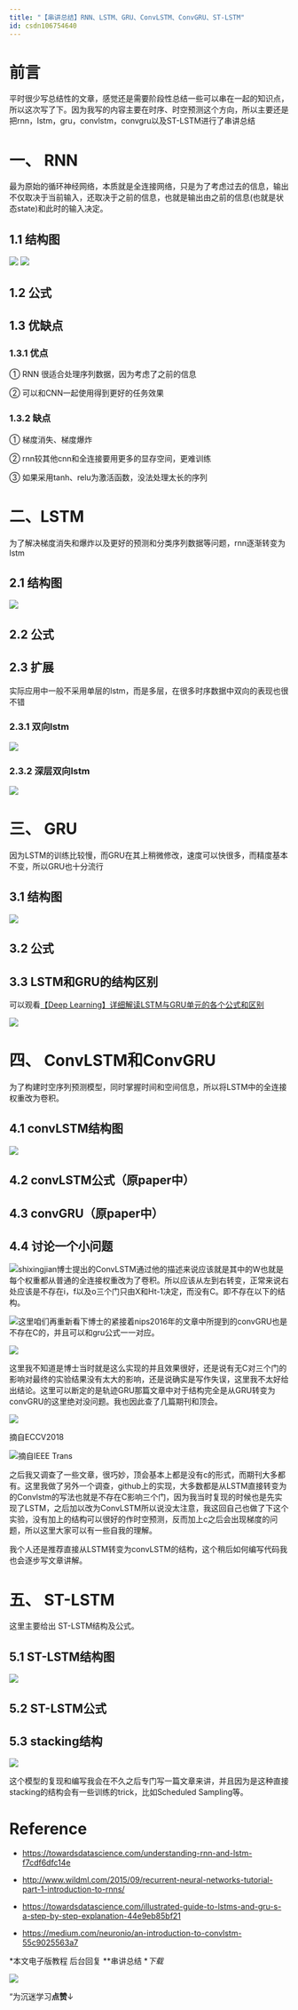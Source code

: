 ```yaml
---
title: "【串讲总结】RNN、LSTM、GRU、ConvLSTM、ConvGRU、ST-LSTM"
id: csdn106754640
---
```


# 前言

平时很少写总结性的文章，感觉还是需要阶段性总结一些可以串在一起的知识点，所以这次写了下。因为我写的内容主要在时序、时空预测这个方向，所以主要还是把rnn，lstm，gru，convlstm，convgru以及ST-LSTM进行了串讲总结

# 一、 RNN

最为原始的循环神经网络，本质就是全连接网络，只是为了考虑过去的信息，输出不仅取决于当前输入，还取决于之前的信息，也就是输出由之前的信息(也就是状态state)和此时的输入决定。

## 1.1 结构图

![](../img/7c186491be6509d39ec4e128c28603e8.png) ![](../img/8d9b3bc1f90777d4212e93d9fb8ddc76.png)

## 1.2 公式

## 1.3 优缺点

### 1.3.1 优点

① RNN 很适合处理序列数据，因为考虑了之前的信息

② 可以和CNN一起使用得到更好的任务效果

### 1.3.2 缺点

① 梯度消失、梯度爆炸

② rnn较其他cnn和全连接要用更多的显存空间，更难训练

③ 如果采用tanh、relu为激活函数，没法处理太长的序列

# 二、LSTM

为了解决梯度消失和爆炸以及更好的预测和分类序列数据等问题，rnn逐渐转变为lstm

## 2.1 结构图

![](../img/8d4dff1f680ae300db94f5efa8f2f9eb.png)

## 2.2 公式

## 2.3 扩展

实际应用中一般不采用单层的lstm，而是多层，在很多时序数据中双向的表现也很不错

### 2.3.1 双向lstm

![](../img/799a590a8357ee284e2282975e0467af.png)

### 2.3.2 深层双向lstm

![](../img/1ebe6ae31a4decdee9b5024f614e9b23.png)

# 三、 GRU

因为LSTM的训练比较慢，而GRU在其上稍微修改，速度可以快很多，而精度基本不变，所以GRU也十分流行

## 3.1 结构图

![](../img/88f7ed2776a9e5e9e978714fe30cd126.png)

## 3.2 公式

## 3.3 LSTM和GRU的结构区别

可以观看[【Deep Learning】详细解读LSTM与GRU单元的各个公式和区别](http://mp.weixin.qq.com/s?__biz=MzA4ODUxNjUzMQ%3D%3D&chksm=9029b13ea75e3828a42d6924cd3e54870d68f312193102b5050f5bd9f3537a1332fc224c5f4e&idx=1&mid=2247484386&scene=21&sn=9ed93e969fa96c8a36c9fdb16a05da24#wechat_redirect)

![](../img/eae923f46bc7942cf27f50b14c70d8ca.png)

# 四、 ConvLSTM和ConvGRU

为了构建时空序列预测模型，同时掌握时间和空间信息，所以将LSTM中的全连接权重改为卷积。

## 4.1 convLSTM结构图

![](../img/6234580b1c340772fddccea103a87b8e.png)

## 4.2 convLSTM公式（原paper中）

## 4.3 convGRU（原paper中）

## 4.4 讨论一个小问题

![](../img/f06f359693a6c229345a97dbc158e612.png)shixingjian博士提出的ConvLSTM通过他的描述来说应该就是其中的W也就是每个权重都从普通的全连接权重改为了卷积。所以应该从左到右转变，正常来说右处应该是不存在i，f以及o三个门只由X和Ht-1决定，而没有C。即不存在以下的结构。

![](../img/e7f1e81eb412757626385ac8c3804189.png)这里咱们再重新看下博士的紧接着nips2016年的文章中所提到的convGRU也是不存在C的，并且可以和gru公式一一对应。

![](../img/b3dcb88e3395173bdd76da99342b387f.png)

这里我不知道是博士当时就是这么实现的并且效果很好，还是说有无C对三个门的影响对最终的实验结果没有太大的影响，还是说确实是写作失误，这里我不太好给出结论。这里可以断定的是轨迹GRU那篇文章中对于结构完全是从GRU转变为convGRU的这里绝对没问题。我也因此查了几篇期刊和顶会。

![](../img/01212b1ca12c36c1a25a12d60931e423.png)

<figcaption>摘自ECCV2018</figcaption>

![](../img/4cd4c4bd9ebb5cb0120e36844f90dd2e.png)摘自IEEE Trans

之后我又调查了一些文章，很巧妙，顶会基本上都是没有c的形式，而期刊大多都有。这里我做了另外一个调查，github上的实现，大多数都是从LSTM直接转变为的Convlstm的写法也就是不存在C影响三个门，因为我当时复现的时候也是先实现了LSTM，之后加以改为ConvLSTM所以说没太注意，我这回自己也做了下这个实验，没有加上的结构可以很好的作时空预测，反而加上c之后会出现梯度的问题，所以这里大家可以有一些自我的理解。

我个人还是推荐直接从LSTM转变为convLSTM的结构，这个稍后如何编写代码我也会逐步写文章讲解。

# 五、 ST-LSTM

这里主要给出 ST-LSTM结构及公式。

## 5.1 ST-LSTM结构图

![](../img/baff1d88dcfd4cf9f049fbfbb7c85616.png)

## 5.2 ST-LSTM公式

## 5.3 stacking结构

![](../img/86bf7dfd12a65826522c022ac4b66dbf.png)

这个模型的复现和编写我会在不久之后专门写一篇文章来讲，并且因为是这种直接stacking的结构会有一些训练的trick，比如Scheduled Sampling等。

# Reference

*   https://towardsdatascience.com/understanding-rnn-and-lstm-f7cdf6dfc14e

*   http://www.wildml.com/2015/09/recurrent-neural-networks-tutorial-part-1-introduction-to-rnns/

*   https://towardsdatascience.com/illustrated-guide-to-lstms-and-gru-s-a-step-by-step-explanation-44e9eb85bf21

*   https://medium.com/neuronio/an-introduction-to-convlstm-55c9025563a7

*本文电子版教程 后台回复 **串讲总结 **下载*

![](../img/ac1260bd6d55ebcd4401293b8b1ef5ff.png)

“为沉迷学习**点赞**↓